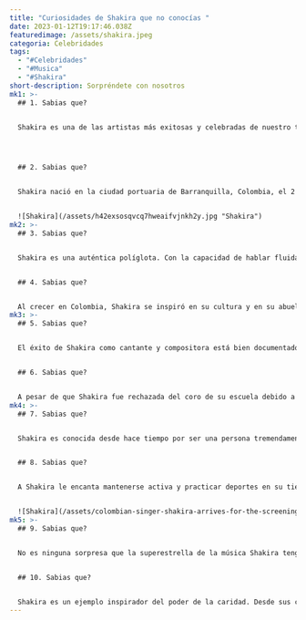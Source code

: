 ```yaml
---
title: "Curiosidades de Shakira que no conocías "
date: 2023-01-12T19:17:46.038Z
featuredimage: /assets/shakira.jpeg
categoria: Celebridades
tags:
  - "#Celebridades"
  - "#Musica"
  - "#Shakira"
short-description: Sorpréndete con nosotros
mk1: >-
  ## 1﻿. Sabias que?


  Shakira es una de las artistas más exitosas y celebradas de nuestro tiempo. Como revela su nombre, Shakira Isabel Mebarak Ripoll, es una mujer con mucho que agradecer. shakira" significa "agradecida" y/o "mujer llena de gracia". Su música ha cautivado al público de todo el mundo, con ritmos pegadizos y letras inspiradoras en español que distan mucho de ser corrientes. Desde su primer álbum en 1991 hasta su último lanzamiento este año, su talento brilla en cada pieza. Aunque hace mucho más que música, el estilo único de Shakira combina una narración resuelta con melodías seductoras para entretener a oyentes de todo el mundo.




  ## 2﻿. Sabias que?


  Shakira nació en la ciudad portuaria de Barranquilla, Colombia, el 2 de febrero de 1977, en un entorno único e internacional. Su padre era estadounidense de ascendencia libanesa, mientras que su madre tenía raíces en España e Italia. Con una herencia mixta tan diversa, creció disfrutando de varias culturas presentes tanto en su vida familiar inmediata como en el entorno que la rodeaba. Al entrelazar la música tradicional con el rock and roll, Shakira se convertiría más tarde en una de las mayores exportaciones musicales de Colombia, y aún hoy sigue siendo admirada por las nuevas generaciones por su inconfundible sonido musical.


  ![Shakira](/assets/h42exsosqvcq7hweaifvjnkh2y.jpg "Shakira")
mk2: >-
  ## 3﻿. Sabias que?


  Shakira es una auténtica políglota. Con la capacidad de hablar fluidamente cinco idiomas y un sexto en camino, puede interactuar fácilmente con casi cualquier persona del mundo. Es impresionante que se haya tomado su tiempo para aprender español, italiano, inglés, portugués, árabe y que actualmente esté dejando fluir su creatividad aprendiendo catalán Su deseo de llegar a cualquier cultura que hable cualquiera de estos idiomas da a su música un aire internacional cuando se publica en todo el mundo. Es una inspiración para muchos estudiantes de idiomas de todo el mundo.


  ## 4﻿. Sabias que?


  Al crecer en Colombia, Shakira se inspiró en su cultura y en su abuela para incorporar la danza tradicional árabe a sus actuaciones. Aprendiendo los intrincados movimientos transmitidos de generación en generación, Shakira ha conseguido añadir algo único y especial a cada espectáculo que ofrece. Shakira no sólo mantiene un fuerte vínculo con su herencia, sino que su inspiración ha animado a muchos de los bailarines de hoy a seguir aprendiendo sobre sus raíces y mantenerse conectados a ellas. El público siempre nota que hay algo especial en la forma de actuar de esta artista, que honra su historia como si fuera una obra de arte que sólo ella es capaz de interpretar de forma tan única.
mk3: >-
  ## 5﻿. Sabias que?


  El éxito de Shakira como cantante y compositora está bien documentado, pero muchos no saben que inicialmente quería dedicarse a la interpretación. Tras graduarse en el instituto, protagonizó "Oasis", una telenovela de Radio Caracol emitida en Venezuela y Ecuador. Aunque la serie tuvo éxito, Shakira se dio cuenta de que su verdadera pasión era la música, por lo que no es de extrañar que acabara triunfando como músico. Desde entonces se ha convertido en una de las artistas latinas más populares de todos los tiempos, con múltiples premios Grammy en su haber. Para muchos fans, es realmente inspirador ver cómo Shakira siguió un sueño y acabó encontrando otro aún más satisfactorio.


  ## 6﻿. Sabias que?


  A pesar de que Shakira fue rechazada del coro de su escuela debido a su fuerte vibrato, eso no la desanimó a seguir una carrera musical. Estaba decidida a hacer brillar su talento como cantante y a seguir desarrollando su registro vocal. Cuando sólo tenía cuatro años, empezó a hacer giras con la banda de su padre y rápidamente empezó a sentar las bases de lo que más tarde se convertiría en una exitosa carrera como estrella internacional del pop. Gracias al duro trabajo y a la dedicación de Shakira, ahora es una de las cantantes con más éxito de Latinoamérica; una verdadera inspiración para cualquiera que busque el éxito a pesar de haber sido rechazada a una edad temprana.
mk4: >-
  ## 7﻿. Sabias que?


  Shakira es conocida desde hace tiempo por ser una persona tremendamente sana. A diferencia de muchas estrellas del pop, Shakira nunca ha probado el tabaco ni el alcohol, e incluso regula su consumo de café. Su compromiso de comer bien y llevar un estilo de vida activo, como demuestran sus aclamados vídeos musicales y actuaciones en directo, sin duda transmite un mensaje esencial de salud a un gran número de fans de todo el mundo. Al igual que otros han intentado emular sus movimientos en la pista de baile, también han puesto en práctica enfoques saludables similares en su vida cotidiana, inspirando claramente a quienes les rodean no sólo con la música, sino con su compromiso con un estilo de vida más sano.


  ## 8﻿. Sabias que?


  A Shakira le encanta mantenerse activa y practicar deportes en su tiempo libre Le gustan especialmente la natación, el tenis y el baloncesto, deportes que practica desde hace muchos años. Sin embargo, Shakira ha añadido recientemente el surf a la lista de actividades que le gusta hacer en su tiempo libre. Pasa largos fines de semana en la playa con amigos y familiares, decidida a aprender a hacer surf como los profesionales. Aunque todavía es una principiante en este nuevo deporte, Shakira está decidida a mejorar sus habilidades cada día hasta que pueda sentirse orgullosa de su habilidad cuando esté sobre las olas.


  ![Shakira](/assets/colombian-singer-shakira-arrives-for-the-screening-of-the-news-photo-1666340572.jpg "Shakira")
mk5: >-
  ## 9﻿. Sabias que?


  No es ninguna sorpresa que la superestrella de la música Shakira tenga una vasta colección de joyas; después de todo, es conocida por su estilo vibrante y atrevido. Un accesorio que destaca sobre los demás son sus anillos característicos; según informes recientes, ¡la cantante colombiana tiene más de 200 piezas diferentes! Se supone que lleva muchos de ellos por su simbolismo tradicional, y se dice que cada anillo representa un momento o emoción diferente de su vida. Aunque Shakira aún no ha revelado ningún detalle sobre su impresionante colección, ¡no hay duda de que añade un brillo extra a cada look!


  ## 1﻿0. Sabias que?


  Shakira es un ejemplo inspirador del poder de la caridad. Desde sus comienzos en Colombia, Shakira ha abogado por la educación y el desarrollo de los niños a través de su increíblemente generosa fundación filantrópica Pies Descalzos. Su fundación trabaja para mejorar la infraestructura educativa y los niveles de enseñanza mediante procesos cuidadosamente planificados e innovadores, especialmente adecuados para abordar los problemas a los que se enfrenta hoy en día la educación en Latinoamérica. El impacto que ha tenido es incalculable, y un testimonio de su compromiso de devolver no sólo lo que recibió, sino mucho más.
---
```


